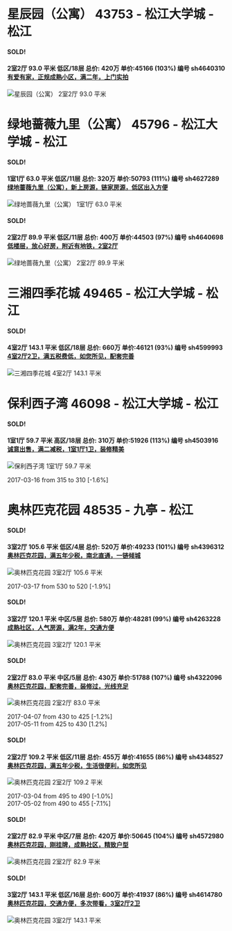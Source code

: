# 星辰园（公寓） 43753 - 松江大学城 - 松江

#### SOLD!
#### 2室2厅 93.0 平米 低区/18层 总价: 420万 单价:45166 (103%) 编号 sh4640310 [有爱有家，正规成熟小区，满二年，上门实拍](https://href.li/?http://sh.lianjia.com/ershoufang/sh4640310.html)

![星辰园（公寓） 2室2厅 93.0 平米](http://cdn1.dooioo.com/fetch/vp/fy/gi/20160611/0983fb32-8df1-45b8-902a-8266dd66d64f.jpg_200x150.jpg)



    


# 绿地蔷薇九里（公寓） 45796 - 松江大学城 - 松江

#### SOLD!
#### 1室1厅 63.0 平米 低区/11层 总价: 320万 单价:50793 (111%) 编号 sh4627289 [绿地蔷薇九里（公寓），新上房源，链家房源，低区出入方便](https://href.li/?http://sh.lianjia.com/ershoufang/sh4627289.html)

![绿地蔷薇九里（公寓） 1室1厅 63.0 平米](http://cdn7.dooioo.com/static/img/new-version/default_block.png)



    
#### SOLD!
#### 2室2厅 89.9 平米 低区/11层 总价: 400万 单价:44503 (97%) 编号 sh4640698 [低楼层，放心好房，附近有地铁，2室2厅](https://href.li/?http://sh.lianjia.com/ershoufang/sh4640698.html)

![绿地蔷薇九里（公寓） 2室2厅 89.9 平米](http://cdn7.dooioo.com/static/img/new-version/default_block.png)



    


# 三湘四季花城 49465 - 松江大学城 - 松江

#### SOLD!
#### 4室2厅 143.1 平米 低区/18层 总价: 660万 单价:46121 (93%) 编号 sh4599993 [4室2厅2卫，满五税费低，如您所见，配套完善](https://href.li/?http://sh.lianjia.com/ershoufang/sh4599993.html)

![三湘四季花城 4室2厅 143.1 平米](http://cdn1.dooioo.com/fetch/vp/fy/gi/20161007/10557292-b67f-40b6-bb36-cceec45cb2b6.jpg_200x150.jpg)



    


# 保利西子湾 46098 - 松江大学城 - 松江

#### SOLD!
#### 1室1厅 59.7 平米 高区/18层 总价: 310万 单价:51926 (113%) 编号 sh4503916 [诚意出售，满二减税，1室1厅1卫，装修精美](https://href.li/?http://sh.lianjia.com/ershoufang/sh4503916.html)

![保利西子湾 1室1厅 59.7 平米](http://cdn1.dooioo.com/fetch/vp/fy/gi/20170211/f198b1ef-410f-438c-abc4-b69ee6775021.jpg_200x150.jpg)

2017-03-16 from 315 to 310 [-1.6%]

    


# 奥林匹克花园 48535 - 九亭 - 松江

#### SOLD!
#### 3室2厅 105.6 平米 低区/4层 总价: 520万 单价:49233 (101%) 编号 sh4396312 [奥林匹克花园，满五年少税，南北直通，一链倾城](https://href.li/?http://sh.lianjia.com/ershoufang/sh4396312.html)

![奥林匹克花园 3室2厅 105.6 平米](http://cdn1.dooioo.com/fetch/vp/fy/gi/20161119/dbf93e90-8019-4dd2-acee-652515110040.jpg_200x150.jpg)

2017-03-17 from 530 to 520 [-1.9%]

    
#### SOLD!
#### 3室2厅 120.1 平米 中区/5层 总价: 580万 单价:48281 (99%) 编号 sh4263228 [成熟社区，人气房源，满2年，交通方便](https://href.li/?http://sh.lianjia.com/ershoufang/sh4263228.html)

![奥林匹克花园 3室2厅 120.1 平米](http://cdn1.dooioo.com/fetch/vp/fy/gi/20160719/117716e6-4649-4036-9314-cf929b496244.jpg_200x150.jpg)



    
#### SOLD!
#### 2室2厅 83.0 平米 中区/5层 总价: 430万 单价:51788 (107%) 编号 sh4322096 [奥林匹克花园，配套完善，装修过，光线充足](https://href.li/?http://sh.lianjia.com/ershoufang/sh4322096.html)

![奥林匹克花园 2室2厅 83.0 平米](http://cdn1.dooioo.com/fetch/vp/fy/gi/20161010/d0f1e1da-61bb-41ac-a00e-6ca60d4fc2b3.jpg_200x150.jpg)

2017-04-07 from 430 to 425 [-1.2%]<br />2017-05-11 from 425 to 430 [1.2%]

    
#### SOLD!
#### 2室2厅 109.2 平米 低区/11层 总价: 455万 单价:41655 (86%) 编号 sh4348527 [奥林匹克花园，满五年少税，生活很便利，如您所见](https://href.li/?http://sh.lianjia.com/ershoufang/sh4348527.html)

![奥林匹克花园 2室2厅 109.2 平米](http://cdn1.dooioo.com/fetch/vp/fy/gi/20161030/edc231b4-19da-4c6e-9d9a-bbacc6cb993b.jpg_200x150.jpg)

2017-03-04 from 495 to 490 [-1.0%]<br />2017-05-02 from 490 to 455 [-7.1%]

    
#### SOLD!
#### 2室2厅 82.9 平米 中区/7层 总价: 420万 单价:50645 (104%) 编号 sh4572980 [奥林匹克花园，刚挂牌，成熟社区，精致户型](https://href.li/?http://sh.lianjia.com/ershoufang/sh4572980.html)

![奥林匹克花园 2室2厅 82.9 平米](http://cdn1.dooioo.com/fetch/vp/fy/gi/20170402/52b9a4a3-e4f0-45a3-b979-e7a15a557129.jpg_200x150.jpg)



    
#### SOLD!
#### 3室2厅 143.1 平米 低区/16层 总价: 600万 单价:41937 (86%) 编号 sh4614780 [奥林匹克花园，交通方便，多次带看，3室2厅2卫](https://href.li/?http://sh.lianjia.com/ershoufang/sh4614780.html)

![奥林匹克花园 3室2厅 143.1 平米](http://cdn1.dooioo.com/fetch/vp/fy/gi/20161107/0676757e-4bef-463d-b9a9-3f356490715b.jpg_200x150.jpg)



    


